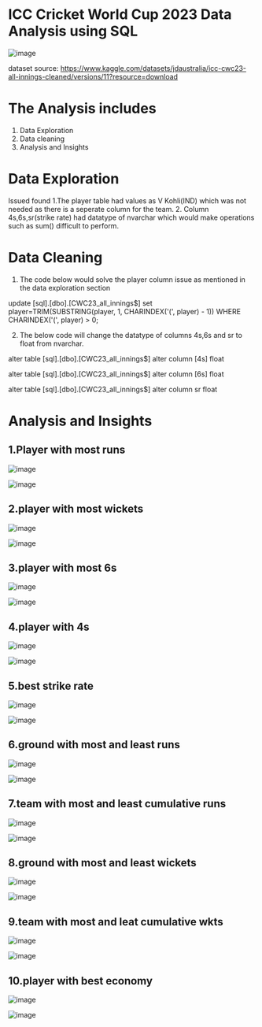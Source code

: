 # ICC Cricket World Cup 2023 Data Analysis using SQL

![image](https://github.com/HarshitaPandey08/SQL/assets/53274845/9927af98-a6d7-45d6-8238-c04785560b56)

dataset source:
https://www.kaggle.com/datasets/jdaustralia/icc-cwc23-all-innings-cleaned/versions/11?resource=download

# The Analysis includes
1. Data Exploration
2. Data cleaning
3. Analysis and Insights

# Data Exploration

Issued found
1.The player table had values as V Kohli(IND) which was not needed as there is a seperate column for the team.
2. Column 4s,6s,sr(strike rate) had datatype of nvarchar which would make operations such as sum() difficult to perform.

# Data Cleaning
1. The code below would solve the player column issue as mentioned in the data exploration section

update [sql].[dbo].[CWC23_all_innings$]
set player=TRIM(SUBSTRING(player, 1, CHARINDEX('(', player) - 1))
WHERE CHARINDEX('(', player) > 0;

2. The below code will change the datatype of columns 4s,6s and sr to float from nvarchar.


alter table [sql].[dbo].[CWC23_all_innings$]
alter column [4s] float

alter table [sql].[dbo].[CWC23_all_innings$]
alter column [6s] float

alter table [sql].[dbo].[CWC23_all_innings$]
alter column sr float

# Analysis and Insights
## 1.Player with most runs

![image](https://github.com/HarshitaPandey08/SQL/assets/53274845/99c06e06-33ea-40df-a70e-e7cfa8a964b0)

![image](https://github.com/HarshitaPandey08/SQL/assets/53274845/a6ac4370-366c-4c9a-a2df-e9158c6dd7d9)

## 2.player with most wickets

![image](https://github.com/HarshitaPandey08/SQL/assets/53274845/21288070-a2d7-4e2e-a342-0dbab3d7a7f8)

![image](https://github.com/HarshitaPandey08/SQL/assets/53274845/cab292df-c013-4fe7-901b-0d096a01db5a)


## 3.player with most 6s

![image](https://github.com/HarshitaPandey08/SQL/assets/53274845/2b3da887-b1fa-48f6-818d-cc26c4031fe5)

![image](https://github.com/HarshitaPandey08/SQL/assets/53274845/56120681-4d67-4675-8ccc-97a87bf39126)


## 4.player with 4s

![image](https://github.com/HarshitaPandey08/SQL/assets/53274845/84e83803-3b19-4edd-9fed-4d93d42e43e4)

![image](https://github.com/HarshitaPandey08/SQL/assets/53274845/c7a524ba-783d-44b1-bc65-3c88dafcf7dc)


## 5.best strike rate

![image](https://github.com/HarshitaPandey08/SQL/assets/53274845/fed8d5f6-e28b-4fb2-8e4d-0f9afa840e5c)

![image](https://github.com/HarshitaPandey08/SQL/assets/53274845/a206d302-774e-476e-845d-958ef8874ccc)


## 6.ground with most and least runs

![image](https://github.com/HarshitaPandey08/SQL/assets/53274845/d624aaf5-d42c-4678-8975-556062ba531b)

![image](https://github.com/HarshitaPandey08/SQL/assets/53274845/af1fe8ce-7ef9-471e-8d2b-4f9502826c10)


## 7.team with most and least cumulative runs

![image](https://github.com/HarshitaPandey08/SQL/assets/53274845/7bfa939b-0c33-4e2b-9781-97e13f568e40)

![image](https://github.com/HarshitaPandey08/SQL/assets/53274845/453f9e0b-7680-482d-8288-f385bbfa2e49)


## 8.ground with most and least wickets 

![image](https://github.com/HarshitaPandey08/SQL/assets/53274845/c09c4f3e-9086-4b04-810a-72e615a5e7cb)

![image](https://github.com/HarshitaPandey08/SQL/assets/53274845/6b3f75de-f797-4638-8599-24f0a07a7bd2)


## 9.team with most and leat cumulative wkts

![image](https://github.com/HarshitaPandey08/SQL/assets/53274845/350d37e7-351f-4e09-989e-d416e94022be)

![image](https://github.com/HarshitaPandey08/SQL/assets/53274845/54acf31c-e083-435b-8bad-caa5f023b006)


## 10.player with best economy

![image](https://github.com/HarshitaPandey08/SQL/assets/53274845/0da41561-cf89-45ff-9ab2-4cd1b44d992b)

![image](https://github.com/HarshitaPandey08/SQL/assets/53274845/0a2b0a4f-9782-4ec2-bd57-b0db953f1a06)





